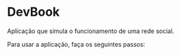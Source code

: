 # DevBook
Aplicação que simula o funcionamento de uma rede social.

Para usar a aplicação, faça os seguintes passos:
